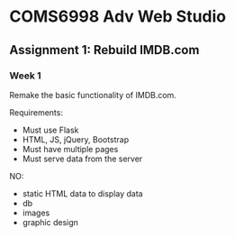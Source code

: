 # COMS6998 Adv Web Studio

## Assignment 1: Rebuild IMDB.com

### Week 1

Remake the basic functionality of IMDB.com.

Requirements:
- Must use Flask
- HTML, JS, jQuery, Bootstrap
- Must have multiple pages
- Must serve data from the server

NO:
- static HTML data to display data
- db
- images
- graphic design
